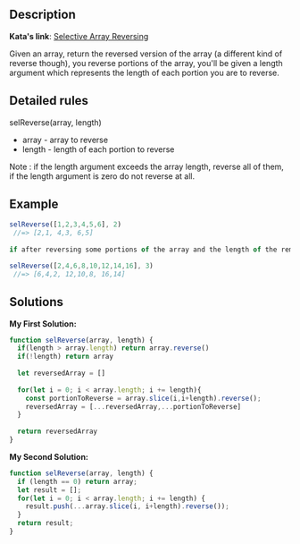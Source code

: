 ## Description

**Kata's link**: [Selective Array Reversing](https://www.codewars.com/kata/58f6000bc0ec6451960000fd)

Given an array, return the reversed version of the array (a different kind of reverse though), you reverse portions of the array, you'll be given a length argument which represents the length of each portion you are to reverse.


## Detailed rules

selReverse(array, length)
* array - array to reverse
* length - length of each portion to reverse

Note : if the length argument exceeds the array length, reverse all of them, if the length argument is zero do not reverse at all.

## Example

```js
selReverse([1,2,3,4,5,6], 2)
 //=> [2,1, 4,3, 6,5]
 
if after reversing some portions of the array and the length of the remaining portion in the array is not up to the length argument, just reverse them.

selReverse([2,4,6,8,10,12,14,16], 3)
 //=> [6,4,2, 12,10,8, 16,14]
```

## Solutions

**My First Solution:**

```js
function selReverse(array, length) {
  if(length > array.length) return array.reverse()
  if(!length) return array
  
  let reversedArray = []
  
  for(let i = 0; i < array.length; i += length){
    const portionToReverse = array.slice(i,i+length).reverse();
    reversedArray = [...reversedArray,...portionToReverse]
  }
  
  return reversedArray
}
```

**My Second Solution:**

```js
function selReverse(array, length) {
  if (length == 0) return array;
  let result = [];
  for(let i = 0; i < array.length; i += length) {
    result.push(...array.slice(i, i+length).reverse());
  }
  return result;
}
```


